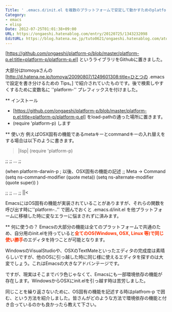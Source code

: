 ```yaml
---
Title: ' .emacs.d/init.el を複数のプラットフォームで安定して動かすためのplatform-p'
Category:
- emacs
- elisp
Date: 2012-07-25T01:01:38+09:00
URL: https://ongaeshi.hatenablog.com/entry/20120725/1343232098
EditURL: https://blog.hatena.ne.jp/tuto0621/ongaeshi.hatenablog.com/atom/entry/6435922169449192619
---
```


[https://github.com/ongaeshi/platform-p/blob/master/platform-p.el:title=platform-p/platform-p.el] というライブラリをGithubに置きました。

大部分はtomoyaさんの[http://d.hatena.ne.jp/tomoya/20090807/1249601308:title=ひとつの .emacs で設定を書き分けるための Tips。] で紹介されていたものです。後で検索しやすくするために変数名に ''platform-'' プレフィックスを付けました。

** インストール
+ [https://github.com/ongaeshi/platform-p/blob/master/platform-p.el:title=platform-p/platform-p.el] をload-pathの通った場所に置きます。
+ (require 'platform-p) します

** 使い方
例えばOSX固有の機能であるmetaキーとcommandキーの入れ替えをする場合は以下のように書きます。

>|lisp|
(require 'platform-p)

;; 
;; ...
;;

(when platform-darwin-p  ; 以後、OSX固有の機能の記述
   ;; Meta -> Command
   (setq ns-command-modifier (quote meta))
   (setq ns-alternate-modifier (quote super))
   )

;; 
;; ...
;;
||<

EmacsにはOS固有の機能が実装されていることがありますが、それらの関数を呼び出す時に''platform-..'' で囲んでおくと .emacs.d/init.el を他プラットフォームに移植した時に変なエラーに悩まされずに済みます。

** 何に使うの？
Emacsの大部分の機能は全てのプラットフォームで共通のため、自分用のinit.elを持っていると<span class="deco" style="font-weight:bold;color:#FF3300;">全てのOS(Windows, OSX, Linux 等)で同じ使い勝手</span>のエディタを持つことが可能となります。

WindowsのVisualStudioや、OSXのTextMateといったエディタの完成度は素晴らしいですが、他のOSに引っ越した時に同じ様に使えるエディタを探すのは大変でしょう。これはEmacsの大きなアドバンテージです。

ですが、現実はそこまでバラ色じゃなくて、Emacsにも一部環境依存の機能が存在します。WindowsからOSXにinit.elを引っ越す時は苦労しました。

同じことを繰り返さないために、OS固有の機能を記述する時はplatfrom-p で囲む、という方法を紹介しました。皆さんがどのような方法で環境依存の機能と付き合っているのかも良かったら教えて下さい。
